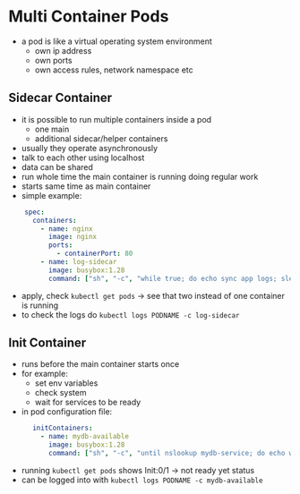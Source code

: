 # Multi Container Pods
- a pod is like a virtual operating system environment
  - own ip address
  - own ports
  - own access rules, network namespace etc

## Sidecar Container
- it is possible to run multiple containers inside a pod
  - one main
  - additional sidecar/helper containers
- usually they operate asynchronously
- talk to each other using localhost
- data can be shared
- run whole time the main container is running doing regular work
- starts same time as main container
- simple example:
```yaml
    spec:
      containers:
        - name: nginx
          image: nginx
          ports:
            - containerPort: 80
        - name: log-sidecar
          image: busybox:1.28
          command: ["sh", "-c", "while true; do echo sync app logs; sleep 20; done"]
```
- apply, check `kubectl get pods` -> see that two instead of one container is running
- to check the logs do `kubectl logs PODNAME -c log-sidecar`

## Init Container
- runs before the main container starts once
- for example:
  - set env variables
  - check system
  - wait for services to be ready
- in pod configuration file:
```yaml
      initContainers:
        - name: mydb-available
          image: busybox:1.28
          command: ["sh", "-c", "until nslookup mydb-service; do echo waiting for mydb; sleep 4; done"] #waits for mydb-service to be available
```
- running `kubectl get pods` shows Init:0/1 -> not ready yet status
- can be logged into with `kubectl logs PODNAME -c mydb-available`

